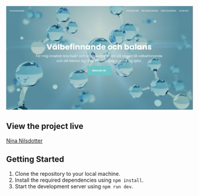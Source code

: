  <img src="/public/screenshot.png" alt="Nina Nilsdotter Hero Image">

## View the project live

[Nina Nilsdotter](https://ninanilsdotter.netlify.app/)

## Getting Started

1.  Clone the repository to your local machine.
2.  Install the required dependencies using `npm install`.
3.  Start the development server using `npm run dev`.
